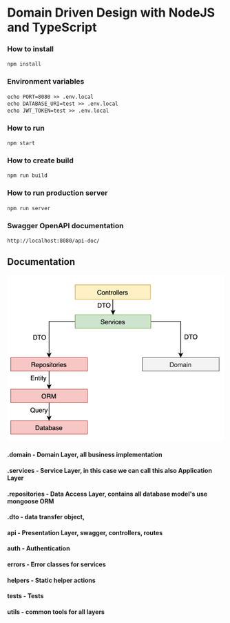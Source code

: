 # Domain Driven Design with NodeJS and TypeScript

### How to install

    npm install
    
### Environment variables

    echo PORT=8080 >> .env.local
    echo DATABASE_URI=test >> .env.local
    echo JWT_TOKEN=test >> .env.local

### How to run

    npm start
    
### How to create build

    npm run build
    
### How to run production server

    npm run server
    
### Swagger OpenAPI documentation

    http://localhost:8080/api-doc/

## Documentation

![Screenshot](diagram.png)

#### .domain - Domain Layer, all business implementation

#### .services - Service Layer, in this case we can call this also Application Layer

#### .repositories - Data Access Layer, contains all database model's use mongoose ORM

#### .dto - data transfer object,  

#### api - Presentation Layer, swagger, controllers, routes 

#### auth - Authentication

#### errors - Error classes for services

#### helpers - Static helper actions

#### tests - Tests

#### utils - common tools for all layers